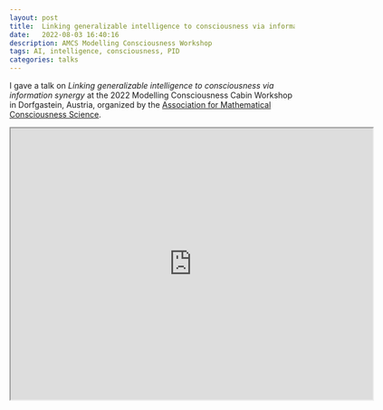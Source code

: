 ```yaml
---
layout: post
title:  Linking generalizable intelligence to consciousness via information synergy
date:   2022-08-03 16:40:16
description: AMCS Modelling Consciousness Workshop
tags: AI, intelligence, consciousness, PID
categories: talks
---
```


I gave a talk on *Linking generalizable intelligence to consciousness via information synergy* at the 2022 Modelling Consciousness Cabin Workshop in Dorfgastein, Austria, organized by the <a href='https://amcs-community.org/'>Association for Mathematical Consciousness Science</a>.

<iframe src="https://drive.google.com/file/d/1dyMzB88olf5PvAfG62tD_VmRagydvKyI/preview" width="640" height="480" allow="autoplay"></iframe>
